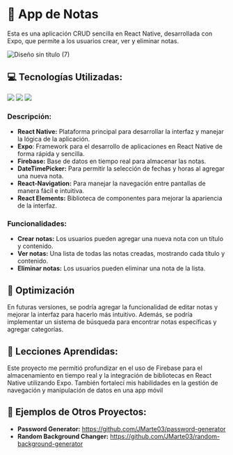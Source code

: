 # 📝  App de Notas

Esta es una aplicación CRUD sencilla en React Native, desarrollada con Expo, que permite a los usuarios crear, ver y eliminar notas. 

![Diseño sin título (7)](https://github.com/user-attachments/assets/2578951c-a710-4123-b60e-80361988aef3)


## 💻  Tecnologías Utilizadas:

<img src="https://img.shields.io/badge/React_Native-20232A?style=for-the-badge&logo=react&logoColor=61DAFB" /> <img src="https://img.shields.io/badge/Expo-1B1F23?style=for-the-badge&logo=expo&logoColor=white" /> <img src="https://img.shields.io/badge/firebase-ffca28?style=for-the-badge&logo=firebase&logoColor=black" />

### Descripción:

- **React Native:** Plataforma principal para desarrollar la interfaz y manejar la lógica de la aplicación.
- **Expo**: Framework para el desarrollo de aplicaciones en React Native de forma rápida y sencilla.
- **Firebase:** Base de datos en tiempo real para almacenar las notas.
- **DateTimePicker:** Para permitir la selección de fechas y horas al agregar una nueva nota.
- **React-Navigation:** Para manejar la navegación entre pantallas de manera fácil e intuitiva.
- **React Elements:** Biblioteca de componentes para mejorar la apariencia de la interfaz.

### Funcionalidades:

- **Crear notas:** Los usuarios pueden agregar una nueva nota con un título y contenido.
- **Ver notas:** Una lista de todas las notas creadas, mostrando cada título y contenido.
- **Eliminar notas:** Los usuarios pueden eliminar una nota de la lista.

## 🔧  Optimización

En futuras versiones, se podría agregar la funcionalidad de editar notas y mejorar la interfaz para hacerlo más intuitivo. Además, se podría implementar un sistema de búsqueda para encontrar notas específicas y agregar categorías.

## 🧠  Lecciones Aprendidas:

Este proyecto me permitió profundizar en el uso de Firebase para el almacenamiento en tiempo real y la integración de bibliotecas en React Native utilizando Expo. También fortalecí mis habilidades en la gestión de navegación y manipulación de datos en una app móvil

## 📱  Ejemplos de Otros Proyectos:

- **Password Generator:** https://github.com/JMarte03/password-generator
- **Random Background Changer:** https://github.com/JMarte03/random-background-generator
